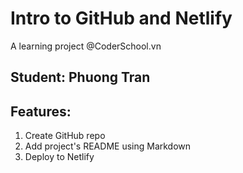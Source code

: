 # Intro to GitHub and Netlify

A learning project @CoderSchool.vn

## Student: Phuong Tran

## Features:
1. Create GitHub repo
2. Add project's README using Markdown
3. Deploy to Netlify
